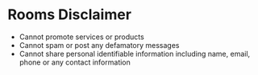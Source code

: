 # Rooms Disclaimer
- Cannot promote services or products
- Cannot spam or post any defamatory messages
- Cannot share personal identifiable information including name, email, phone or any contact information
